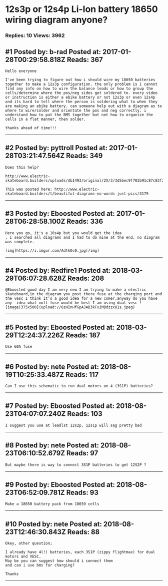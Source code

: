 # 12s3p or 12s4p Li-Ion battery 18650 wiring diagram anyone?

### Replies: 10 Views: 3962

## \#1 Posted by: b-rad Posted at: 2017-01-28T00:29:58.818Z Reads: 367

```
Hello everyone

I've been trying to figure out how i should wire my 18650 batteries together to make a 12s3p configuration. the only problem is i cannot find any info on how to wire the balance leads or how to group the cells/determine where the pos/neg sides get soldered to. every video or instruction is either a ebike battery or not 12s3p or even 12s4p and its hard to tell where the person is soldering what to when they are making an ebike battery. can someone help out with a diagram as to where to wire/solder and orientate the pos and neg correctly. i understand how to put the BMS together but not how to organize the cells in a flat manner, then solder. 

thanks ahead of time!!!
```

---
## \#2 Posted by: pyttroll Posted at: 2017-01-28T03:21:47.564Z Reads: 349

```
Does this help?

http://www.electric-skateboard.builders/uploads/db1493/original/2X/3/3d5bec9f703b91c87c83f215be6c2d2126d05195.png

This was posted here: http://www.electric-skateboard.builders/t/beautiful-diagrams-no-words-just-pics/3179
```

---
## \#3 Posted by: Eboosted Posted at: 2017-01-28T06:28:58.100Z Reads: 336

```
Here you go, it's a 10s4p but you would get the idea 
, I searched all diagrams and I had to do mine at the end, no diagram was complete. 

[img]https://i.imgur.com/AdtkOc0.jpg[/img]
```

---
## \#4 Posted by: Redfire1 Posted at: 2018-03-29T06:07:28.628Z Reads: 208

```
@Eboosted good day I am very new I am trying to make a electric skateboard,in the diagram you post there fuse at the charging port and the vesc I think it’s a good idea for a new comer,anyway do you have any  idea what volt fuse would be best I am using dual vesc ![image|375x500](upload://6zHInHfGpAJAB3kFuiMBdzzx81s.jpeg)
```

---
## \#5 Posted by: Eboosted Posted at: 2018-03-29T12:24:37.226Z Reads: 187

```
Use 60A fuse
```

---
## \#6 Posted by: nete Posted at: 2018-08-19T10:25:33.487Z Reads: 117

```
Can I use this schematic to run dual motors on 4 (3S1P) batteries?
```

---
## \#7 Posted by: Eboosted Posted at: 2018-08-23T04:07:07.240Z Reads: 103

```
I suggest you use at leadlst 12s2p, 12s1p will sag pretty bad
```

---
## \#8 Posted by: nete Posted at: 2018-08-23T06:10:52.679Z Reads: 97

```
But maybe there is way to connect 3S1P batteries to get 12S2P ?
```

---
## \#9 Posted by: Eboosted Posted at: 2018-08-23T06:52:09.781Z Reads: 93

```
Make a 18650 battery pack from 18659 cells
```

---
## \#10 Posted by: nete Posted at: 2018-08-23T12:46:30.843Z Reads: 88

```
Okey, other question;

I already have 4(!) batteries, each 3S1P (zippy flightmax) for dual motors and VESC.
May be you can suggest how should i connect them
and can i use bms for charging? 

Thanks
```

---
